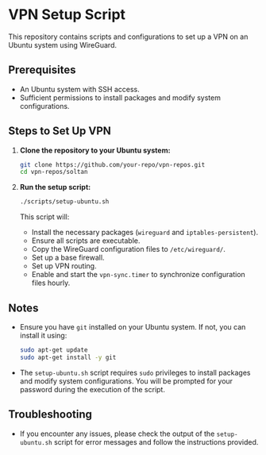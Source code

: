 # VPN Setup Script

This repository contains scripts and configurations to set up a VPN on an Ubuntu system using WireGuard.

## Prerequisites

- An Ubuntu system with SSH access.
- Sufficient permissions to install packages and modify system configurations.

## Steps to Set Up VPN

1. **Clone the repository to your Ubuntu system:**

   ```bash
   git clone https://github.com/your-repo/vpn-repos.git
   cd vpn-repos/soltan
   ```

2. **Run the setup script:**

   ```bash
   ./scripts/setup-ubuntu.sh
   ```

   This script will:

   - Install the necessary packages (`wireguard` and `iptables-persistent`).
   - Ensure all scripts are executable.
   - Copy the WireGuard configuration files to `/etc/wireguard/`.
   - Set up a base firewall.
   - Set up VPN routing.
   - Enable and start the `vpn-sync.timer` to synchronize configuration files hourly.

## Notes

- Ensure you have `git` installed on your Ubuntu system. If not, you can install it using:

  ```bash
  sudo apt-get update
  sudo apt-get install -y git
  ```

- The `setup-ubuntu.sh` script requires `sudo` privileges to install packages and modify system configurations. You will be prompted for your password during the execution of the script.

## Troubleshooting

- If you encounter any issues, please check the output of the `setup-ubuntu.sh` script for error messages and follow the instructions provided.
